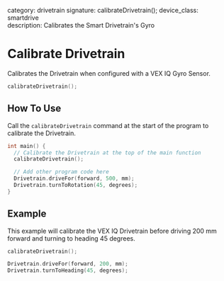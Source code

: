 category: drivetrain
signature: calibrateDrivetrain(); 
device_class: smartdrive  
description: Calibrates the Smart Drivetrain's Gyro

# Calibrate Drivetrain

Calibrates the Drivetrain when configured with a VEX IQ Gyro Sensor.

```cpp
calibrateDrivetrain();
```

## How To Use

Call the `calibrateDrivetrain` command at the start of the program to calibrate the Drivetrain.

```cpp
int main() {
  // Calibrate the Drivetrain at the top of the main function
  calibrateDrivetrain();

  // Add other program code here
  Drivetrain.driveFor(forward, 500, mm);
  Drivetrain.turnToRotation(45, degrees);
}
```

## Example

This example will calibrate the VEX IQ Drivetrain before driving 200 mm forward and turning to heading 45 degrees.

```cpp
calibrateDrivetrain();

Drivetrain.driveFor(forward, 200, mm);
Drivetrain.turnToHeading(45, degrees);
```

<advanced>
</advanced>

